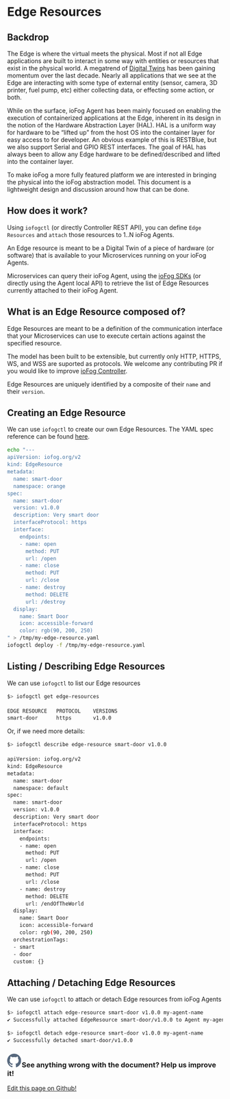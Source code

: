 # Edge Resources

## Backdrop

The Edge is where the virtual meets the physical. Most if not all Edge applications are built to interact in some way with entities or resources that exist in the physical world. A megatrend of [Digital Twins](https://digitaltransformationtrends.com/2019/09/15/what-are-digital-twins/) has been gaining momentum over the last decade. Nearly all applications that we see at the Edge are interacting with some type of external entity (sensor, camera, 3D printer, fuel pump, etc) either collecting data, or effecting some action, or both.

While on the surface, ioFog Agent has been mainly focused on enabling the execution of containerized applications at the Edge, inherent in its design in the notion of the Hardware Abstraction Layer (HAL). HAL is a uniform way for hardware to be “lifted up” from the host OS into the container layer for easy access to for developer. An obvious example of this is RESTBlue, but we also support Serial and GPIO REST interfaces. The goal of HAL has always been to allow any Edge hardware to be defined/described and lifted into the container layer.

To make ioFog a more fully featured platform we are interested in bringing the physical into the ioFog abstraction model. This document is a lightweight design and discussion around how that can be done.

## How does it work?

Using `iofogctl` (or directly Controller REST API), you can define `Edge Resources` and `attach` those resources to 1..N ioFog Agents.

An Edge resource is meant to be a Digital Twin of a piece of hardware (or software) that is available to your Microservices running on your ioFog Agents.

Microservices can query their ioFog Agent, using the [ioFog SDKs](../developing-microservices/sdk.html) (or directly using the Agent local API) to retrieve the list of Edge Resources currently attached to their ioFog Agent.

## What is an Edge Resource composed of?

Edge Resources are meant to be a definition of the communication interface that your Microservices can use to execute certain actions against the specified resource.

The model has been built to be extensible, but currently only HTTP, HTTPS, WS, and WSS are suported as protocols. We welcome any contributing PR if you would like to improve [ioFog Controller](https://github.com/eclipse-iofog/Controller).

Edge Resources are uniquely identified by a composite of their `name` and their `version`.

## Creating an Edge Resource

We can use `iofogctl` to create our own Edge Resources. The YAML spec reference can be found [here](../reference-iofogctl/reference-edge-resources.html).

```bash
echo "---
apiVersion: iofog.org/v2
kind: EdgeResource
metadata:
  name: smart-door
  namespace: orange
spec:
  name: smart-door
  version: v1.0.0
  description: Very smart door
  interfaceProtocol: https
  interface:
    endpoints:
    - name: open
      method: PUT
      url: /open
    - name: close
      method: PUT
      url: /close
    - name: destroy
      method: DELETE
      url: /destroy
  display:
    name: Smart Door
    icon: accessible-forward
    color: rgb(90, 200, 250)
" > /tmp/my-edge-resource.yaml
iofogctl deploy -f /tmp/my-edge-resource.yaml
```

## Listing / Describing Edge Resources

We can use `iofogctl` to list our Edge resources

```bash
$> iofogctl get edge-resources

EDGE RESOURCE   PROTOCOL    VERSIONS
smart-door      https       v1.0.0
```

Or, if we need more details:

```bash
$> iofogctl describe edge-resource smart-door v1.0.0

apiVersion: iofog.org/v2
kind: EdgeResource
metadata:
  name: smart-door
  namespace: default
spec:
  name: smart-door
  version: v1.0.0
  description: Very smart door
  interfaceProtocol: https
  interface:
    endpoints:
    - name: open
      method: PUT
      url: /open
    - name: close
      method: PUT
      url: /close
    - name: destroy
      method: DELETE
      url: /endOfTheWorld
  display:
    name: Smart Door
    icon: accessible-forward
    color: rgb(90, 200, 250)
  orchestrationTags:
  - smart
  - door
  custom: {}
```

## Attaching / Detaching Edge Resources

We can use `iofogctl` to attach or detach Edge resources from ioFog Agents

```bash
$> iofogctl attach edge-resource smart-door v1.0.0 my-agent-name
✔ Successfully attached EdgeResource smart-door/v1.0.0 to Agent my-agent-name
```

```bash
$> iofogctl detach edge-resource smart-door v1.0.0 my-agent-name
✔ Successfully detached smart-door/v1.0.0
```

<aside class="notifications contribute">
  <h3><img src="/images/icos/ico-github.svg" alt="">See anything wrong with the document? Help us improve it!</h3>
  <a href="https://github.com/eclipse-iofog/iofog.org/edit/develop/content/docs/2.1/agent-management/edge-resources.md"
    target="_blank">
    <p>Edit this page on Github!</p>
  </a>
</aside>
